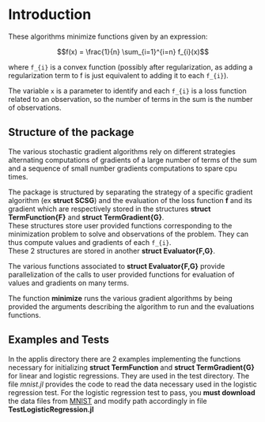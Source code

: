 # Introduction

These algorithms minimize functions given by an expression:

```math
f(x) = \frac{1}{n} \sum_{i=1}^{i=n} f_{i}(x)
```

where ``f_{i}`` is a convex function (possibly after regularization, as adding a regularization term
to f is just equivalent to adding it to each ``f_{i}``).

The variable ``x`` is a parameter to identify and each ``f_{i}`` is a loss function related to an observation,
so the number of terms in the sum is the number of observations.

## Structure of the package

The various stochastic gradient algorithms rely on different strategies alternating computations of gradients
of a large number of terms of the sum and a sequence of small number gradients computations to spare cpu times.

The package is structured by separating the strategy of a specific gradient algorithm (ex **struct SCSG**) and the evaluation  of the loss function **f** and its gradient which are respectively stored in the structures **struct TermFunction{F}** and **struct TermGradient{G}**.  
These structures store user provided functions
corresponding to the minimization problem to solve and observations of the problem. They can thus compute values and gradients of each ``f_{i}``.  
These 2 structures are stored in another **struct Evaluator{F,G}**.  

The various functions associated to **struct Evaluator{F,G}** provide parallelization of the calls to user provided functions for evaluation of values and gradients on many terms.

The function **minimize** runs the various gradient algorithms by being provided the arguments
describing the algorithm to run and the evaluations functions.

## Examples and Tests

In the applis directory there are 2 examples implementing the functions necessary for initializing **struct TermFunction**
and **struct TermGradient{G}** for linear and logistic regressions.
They are used in the test directory. The file *mnist.jl* provides the code to read the data necessary used in the logistic regression test. For the logistic regression test to pass, you **must download** the data files from [MNIST](http://yann.lecun.com/exdb/mnist) and modify path accordingly in file **TestLogisticRegression.jl**
